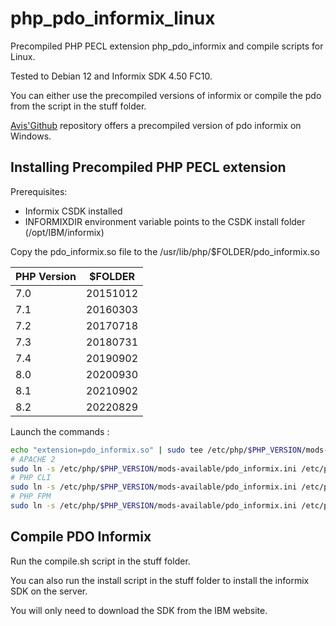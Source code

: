 # php_pdo_informix_linux

Precompiled PHP PECL extension php_pdo_informix and compile scripts for Linux.

Tested to Debian 12 and Informix SDK 4.50 FC10.

You can either use the precompiled versions of informix or compile the pdo from the script in the stuff folder.

[Avis'Github](https://github.com/Aevis/php_pdo_informix) repository offers a precompiled version of pdo informix on Windows.

## Installing Precompiled PHP PECL extension

Prerequisites:
* Informix CSDK installed
* INFORMIXDIR environment variable points to the CSDK install folder (/opt/IBM/informix)

Copy the pdo_informix.so file to the /usr/lib/php/$FOLDER/pdo_informix.so

|   PHP Version | $FOLDER |
|---      |:-:
|   7.0   |  20151012 |
|   7.1   |  20160303 |
|   7.2   |  20170718 |
|   7.3   |  20180731 |
|   7.4   |  20190902 |
|   8.0   |  20200930 |
|   8.1   |  20210902 |
|   8.2   |  20220829 |

Launch the commands :
```sh
echo "extension=pdo_informix.so" | sudo tee /etc/php/$PHP_VERSION/mods-available/pdo_informix.ini
# APACHE 2
sudo ln -s /etc/php/$PHP_VERSION/mods-available/pdo_informix.ini /etc/php/$PHP_VERSION/apache2/conf.d/20-pdo_informix.ini
# PHP CLI
sudo ln -s /etc/php/$PHP_VERSION/mods-available/pdo_informix.ini /etc/php/$PHP_VERSION/cli/conf.d/20-pdo_informix.ini
# PHP FPM
sudo ln -s /etc/php/$PHP_VERSION/mods-available/pdo_informix.ini /etc/php/$PHP_VERSION/fpm/conf.d/20-pdo_informix.ini
```

## Compile PDO Informix

Run the compile.sh script in the stuff folder.

You can also run the install script in the stuff folder to install the informix SDK on the server. 

You will only need to download the SDK from the IBM website.